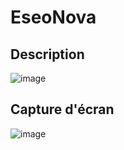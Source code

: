 # EseoNova

## Description

![image](https://user-images.githubusercontent.com/66129931/169667473-a9164d9f-6f7c-492e-be2e-7736bade35b5.png)

## Capture d'écran

![image](https://user-images.githubusercontent.com/66129931/169667515-67828e1a-77cf-4375-947c-74da1a79bad1.png)
